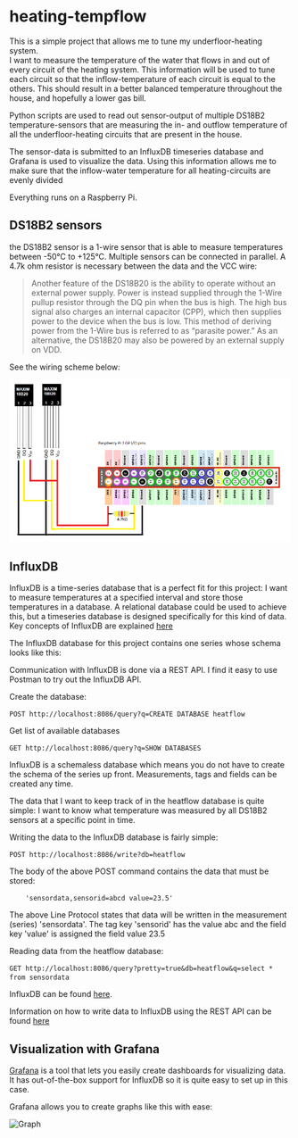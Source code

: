 # heating-tempflow
This is a simple project that allows me to tune my underfloor-heating system.  
I want to measure the temperature of the water that flows in and out of every circuit of the heating system.
This information will be used to tune each circuit so that the inflow-temperature of each circuit is equal to 
the others.
This should result in a better balanced temperature throughout the house, and hopefully a lower gas bill.

Python scripts are used to read out sensor-output of multiple DS18B2 temperature-sensors that are measuring
the in- and outflow temperature of all the underfloor-heating circuits that are present in the house.

The sensor-data is submitted to an InfluxDB timeseries database and Grafana is used to visualize the data.
Using this information allows me to make sure that the inflow-water temperature for all heating-circuits are
evenly divided

Everything runs on a Raspberry Pi.

## DS18B2 sensors

the DS18B2 sensor is a 1-wire sensor that is able to measure temperatures between -50°C to +125°C.
Multiple sensors can be connected in parallel.
A 4.7k ohm resistor is necessary between the data and the VCC wire:

>Another feature of the DS18B20 is the ability to operate
>without an external power supply. Power is instead
>supplied through the 1-Wire pullup resistor through the
>DQ pin when the bus is high. The high bus signal also
>charges an internal capacitor (CPP), which then supplies
>power to the device when the bus is low. This method of
>deriving power from the 1-Wire bus is referred to as “parasite
>power.” As an alternative, the DS18B20 may also be
>powered by an external supply on VDD.

See the wiring scheme below:

![Screenshot](doc/wiring_schema.png "DS18B2 wiring schema for Raspberry Pi 3")

## InfluxDB
InfluxDB is a time-series database that is a perfect fit for this project: I want to measure temperatures at a specified interval
and store those temperatures in a database.
A relational database could be used to achieve this, but a timeseries database is designed specifically for this kind of data.
Key concepts of InfluxDB are explained [here](https://docs.influxdata.com/influxdb/v1.3/concepts/key_concepts/)

The InfluxDB database for this project contains one series whose schema looks like this:


Communication with InfluxDB is done via a REST API.  I find it easy to use Postman to try out the InfluxDB API.

Create the database:
```
POST http://localhost:8086/query?q=CREATE DATABASE heatflow
```
Get list of available databases
```
GET http://localhost:8086/query?q=SHOW DATABASES
```
InfluxDB is a schemaless database which means you do not have to create the schema of the series up front.  Measurements, tags and fields 
can be created any time.

The data that I want to keep track of in the heatflow database is quite simple:
I want to know what temperature was measured by all DS18B2 sensors at a specific point in time.

Writing the data to the InfluxDB database is fairly simple:
```
POST http://localhost:8086/write?db=heatflow
```
The body of the above POST command contains the data that must be stored:
```
	'sensordata,sensorid=abcd value=23.5'
```
The above Line Protocol states that data will be written in the measurement (series) 'sensordata'.  The tag key 'sensorid' has the value abc and 
the field key 'value' is assigned the field value 23.5

Reading data from the heatflow database:
```
GET http://localhost:8086/query?pretty=true&db=heatflow&q=select * from sensordata
```
InfluxDB can be found [here](https://www.influxdata.com/).

Information on how to write data to InfluxDB using the REST API can be found [here](https://docs.influxdata.com/influxdb/v1.3/guides/writing_data/)

## Visualization with Grafana

[Grafana](https://grafana.com/) is a tool that lets you easily create dashboards for visualizing data.
It has out-of-the-box support for InfluxDB so it is quite easy to set up in this case.

Grafana allows you to create graphs like this with ease:

![Graph](https://tweakers.net/ext/f/TllUGE4ISFLXIaiWsRglcwyL/full.jpg)


